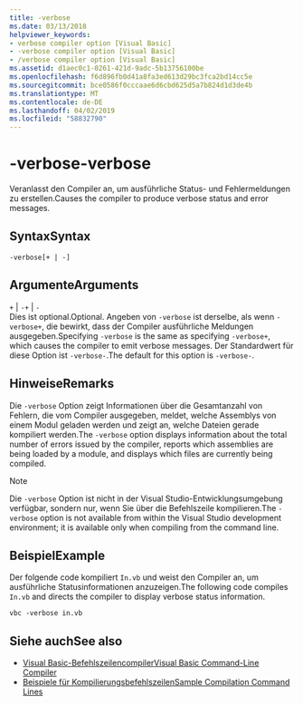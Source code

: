 ```yaml
---
title: -verbose
ms.date: 03/13/2018
helpviewer_keywords:
- verbose compiler option [Visual Basic]
- -verbose compiler option [Visual Basic]
- /verbose compiler option [Visual Basic]
ms.assetid: d1aec0c1-0261-421d-9adc-5b13756100be
ms.openlocfilehash: f6d896fb0d41a8fa3ed613d29bc3fca2bd14cc5e
ms.sourcegitcommit: bce0586f0cccaae6d6cbd625d5a7b824d1d3de4b
ms.translationtype: MT
ms.contentlocale: de-DE
ms.lasthandoff: 04/02/2019
ms.locfileid: "58832790"
---
```

# <a name="-verbose"></a><span data-ttu-id="36140-102">-verbose</span><span class="sxs-lookup"><span data-stu-id="36140-102">-verbose</span></span>
<span data-ttu-id="36140-103">Veranlasst den Compiler an, um ausführliche Status- und Fehlermeldungen zu erstellen.</span><span class="sxs-lookup"><span data-stu-id="36140-103">Causes the compiler to produce verbose status and error messages.</span></span>  
  
## <a name="syntax"></a><span data-ttu-id="36140-104">Syntax</span><span class="sxs-lookup"><span data-stu-id="36140-104">Syntax</span></span>  
  
```  
-verbose[+ | -]  
```  
  
## <a name="arguments"></a><span data-ttu-id="36140-105">Argumente</span><span class="sxs-lookup"><span data-stu-id="36140-105">Arguments</span></span>  
 <span data-ttu-id="36140-106">`+` &#124; `-`</span><span class="sxs-lookup"><span data-stu-id="36140-106">`+` &#124; `-`</span></span>  
 <span data-ttu-id="36140-107">Dies ist optional.</span><span class="sxs-lookup"><span data-stu-id="36140-107">Optional.</span></span> <span data-ttu-id="36140-108">Angeben von `-verbose` ist derselbe, als wenn `-verbose+`, die bewirkt, dass der Compiler ausführliche Meldungen ausgegeben.</span><span class="sxs-lookup"><span data-stu-id="36140-108">Specifying `-verbose` is the same as specifying `-verbose+`, which causes the compiler to emit verbose messages.</span></span> <span data-ttu-id="36140-109">Der Standardwert für diese Option ist `-verbose-`.</span><span class="sxs-lookup"><span data-stu-id="36140-109">The default for this option is `-verbose-`.</span></span>  
  
## <a name="remarks"></a><span data-ttu-id="36140-110">Hinweise</span><span class="sxs-lookup"><span data-stu-id="36140-110">Remarks</span></span>  
 <span data-ttu-id="36140-111">Die `-verbose` Option zeigt Informationen über die Gesamtanzahl von Fehlern, die vom Compiler ausgegeben, meldet, welche Assemblys von einem Modul geladen werden und zeigt an, welche Dateien gerade kompiliert werden.</span><span class="sxs-lookup"><span data-stu-id="36140-111">The `-verbose` option displays information about the total number of errors issued by the compiler, reports which assemblies are being loaded by a module, and displays which files are currently being compiled.</span></span>  
  
> [!NOTE]
>  <span data-ttu-id="36140-112">Die `-verbose` Option ist nicht in der Visual Studio-Entwicklungsumgebung verfügbar, sondern nur, wenn Sie über die Befehlszeile kompilieren.</span><span class="sxs-lookup"><span data-stu-id="36140-112">The `-verbose` option is not available from within the Visual Studio development environment; it is available only when compiling from the command line.</span></span>  
  
## <a name="example"></a><span data-ttu-id="36140-113">Beispiel</span><span class="sxs-lookup"><span data-stu-id="36140-113">Example</span></span>  
 <span data-ttu-id="36140-114">Der folgende code kompiliert `In.vb` und weist den Compiler an, um ausführliche Statusinformationen anzuzeigen.</span><span class="sxs-lookup"><span data-stu-id="36140-114">The following code compiles `In.vb` and directs the compiler to display verbose status information.</span></span>  
  
```console  
vbc -verbose in.vb  
```  
  
## <a name="see-also"></a><span data-ttu-id="36140-115">Siehe auch</span><span class="sxs-lookup"><span data-stu-id="36140-115">See also</span></span>

- [<span data-ttu-id="36140-116">Visual Basic-Befehlszeilencompiler</span><span class="sxs-lookup"><span data-stu-id="36140-116">Visual Basic Command-Line Compiler</span></span>](../../../visual-basic/reference/command-line-compiler/index.md)
- [<span data-ttu-id="36140-117">Beispiele für Kompilierungsbefehlszeilen</span><span class="sxs-lookup"><span data-stu-id="36140-117">Sample Compilation Command Lines</span></span>](../../../visual-basic/reference/command-line-compiler/sample-compilation-command-lines.md)
